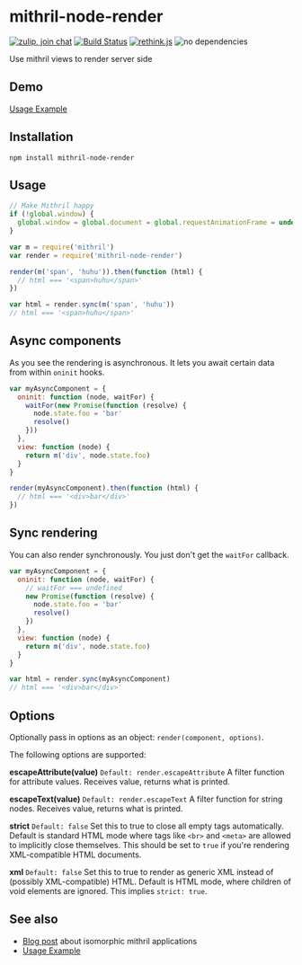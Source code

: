 mithril-node-render
===================
[![zulip, join chat](https://img.shields.io/badge/zulip-join_chat-brightgreen.svg)](https://mithril.zulipchat.com)
[![Build Status](https://travis-ci.org/MithrilJS/mithril-node-render.svg?branch=master)](https://travis-ci.org/MithrilJS/mithril-node-render)
[![rethink.js](https://img.shields.io/badge/rethink-js-yellow.svg)](https://github.com/rethinkjs/manifest)
![no dependencies](https://img.shields.io/badge/dependencies-none-brightgreen)

Use mithril views to render server side

Demo
----

[Usage Example](https://github.com/StephanHoyer/mithril-isomorphic-example/)

Installation
------------

```
npm install mithril-node-render
```

Usage
-----

```javascript
// Make Mithril happy
if (!global.window) {
  global.window = global.document = global.requestAnimationFrame = undefined
}

var m = require('mithril')
var render = require('mithril-node-render')

render(m('span', 'huhu')).then(function (html) {
  // html === '<span>huhu</span>'
})

var html = render.sync(m('span', 'huhu'))
// html === '<span>huhu</span>'
```

Async components
----------------

As you see the rendering is asynchronous. It lets you await certain data from within `oninit` hooks.

```javascript
var myAsyncComponent = {
  oninit: function (node, waitFor) {
    waitFor(new Promise(function (resolve) {
      node.state.foo = 'bar'
      resolve()
    }))
  },
  view: function (node) {
    return m('div', node.state.foo)
  }
}

render(myAsyncComponent).then(function (html) {
  // html === '<div>bar</div>'
})
```

Sync rendering
--------------

You can also render synchronously. You just don't get the `waitFor` callback.

```js
var myAsyncComponent = {
  oninit: function (node, waitFor) {
    // waitFor === undefined
    new Promise(function (resolve) {
      node.state.foo = 'bar'
      resolve()
    })
  },
  view: function (node) {
    return m('div', node.state.foo)
  }
}

var html = render.sync(myAsyncComponent)
// html === '<div>bar</div>'
```

Options
-------

Optionally pass in options as an object: `render(component, options)`.

The following options are supported:

**escapeAttribute(value)**
`Default: render.escapeAttribute`
A filter function for attribute values. Receives value, returns what is printed.

**escapeText(value)**
`Default: render.escapeText`
A filter function for string nodes. Receives value, returns what is printed.

**strict**
`Default: false`
Set this to true to close all empty tags automatically. Default is standard HTML mode where tags like `<br>` and `<meta>` are allowed to implicitly close themselves. This should be set to `true` if you're rendering XML-compatible HTML documents.

**xml**
`Default: false`
Set this to true to render as generic XML instead of (possibly XML-compatible) HTML. Default is HTML mode, where children of void elements are ignored. This implies `strict: true`.


See also
--------

* [Blog post](https://gist.github.com/StephanHoyer/bddccd9e159828867d2a) about isomorphic mithril applications
* [Usage Example](https://github.com/StephanHoyer/mithril-isomorphic-example/blob/master/README.md)
